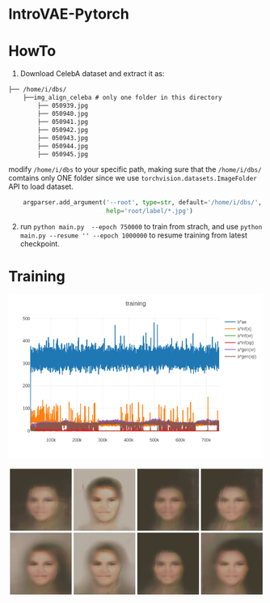 # IntroVAE-Pytorch



# HowTo
1. Download CelebA dataset and extract it as:
```
├── /home/i/dbs/
	├──img_align_celeba # only one folder in this directory
		├── 050939.jpg
		├── 050940.jpg
		├── 050941.jpg
		├── 050942.jpg
		├── 050943.jpg
		├── 050944.jpg
		├── 050945.jpg
```

modify `/home/i/dbs` to your specific path, making sure that the `/home/i/dbs/` comtains only ONE folder since we use
`torchvision.datasets.ImageFolder` API to load dataset. 
```python
    argparser.add_argument('--root', type=str, default='/home/i/dbs/',
                           help='root/label/*.jpg')
```
2. run `python main.py  --epoch 750000` to train from strach, and use `python main.py --resume '' --epoch 1000000` to resume training from latest checkpoint.


# Training

![](assets/train.png)

![](assets/xr_750000.png)

